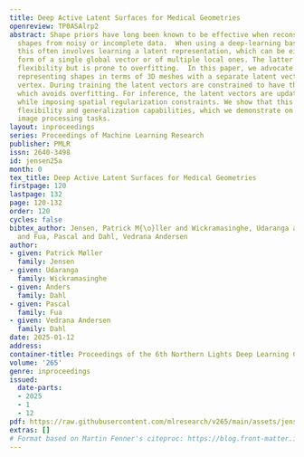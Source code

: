 ```yaml
---
title: Deep Active Latent Surfaces for Medical Geometries
openreview: TP0ASAlrp2
abstract: Shape priors have long been known to be effective when reconstructing 3D
  shapes from noisy or incomplete data.  When using a deep-learning based shape representation,
  this often involves learning a latent representation, which can be either in the
  form of a single global vector or of multiple local ones. The latter allows more
  flexibility but is prone to overfitting.  In this paper, we advocate a hybrid approach
  representing shapes in terms of 3D meshes with a separate latent vector at each
  vertex. During training the latent vectors are constrained to have the same value,
  which avoids overfitting. For inference, the latent vectors are updated independently
  while imposing spatial regularization constraints. We show that this gives us both
  flexibility and generalization capabilities, which we demonstrate on several medical
  image processing tasks.
layout: inproceedings
series: Proceedings of Machine Learning Research
publisher: PMLR
issn: 2640-3498
id: jensen25a
month: 0
tex_title: Deep Active Latent Surfaces for Medical Geometries
firstpage: 120
lastpage: 132
page: 120-132
order: 120
cycles: false
bibtex_author: Jensen, Patrick M{\o}ller and Wickramasinghe, Udaranga and Dahl, Anders
  and Fua, Pascal and Dahl, Vedrana Andersen
author:
- given: Patrick Møller
  family: Jensen
- given: Udaranga
  family: Wickramasinghe
- given: Anders
  family: Dahl
- given: Pascal
  family: Fua
- given: Vedrana Andersen
  family: Dahl
date: 2025-01-12
address:
container-title: Proceedings of the 6th Northern Lights Deep Learning Conference (NLDL)
volume: '265'
genre: inproceedings
issued:
  date-parts:
  - 2025
  - 1
  - 12
pdf: https://raw.githubusercontent.com/mlresearch/v265/main/assets/jensen25a/jensen25a.pdf
extras: []
# Format based on Martin Fenner's citeproc: https://blog.front-matter.io/posts/citeproc-yaml-for-bibliographies/
---
```

